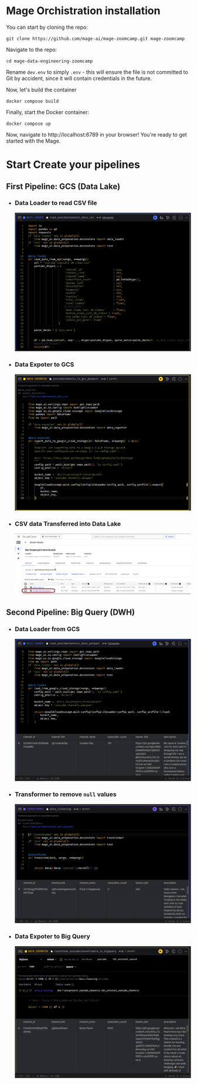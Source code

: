 # Mage Orchistration installation

You can start by cloning the repo:

    git clone https://github.com/mage-ai/mage-zoomcamp.git mage-zoomcamp

Navigate to the repo:

    cd mage-data-engineering-zoomcamp

Rename `dev.env` to simply `.env` - this will ensure the file is not committed to Git by accident, since it will contain credentials in the future.

Now, let's build the container

    docker compose build

Finally, start the Docker container:

    docker compose up

Now, navigate to http://localhost:6789 in your browser! You're ready to get started with the Mage.

# Start Create your pipelines
  ## First Pipeline: GCS (Data Lake)
  - ### Data Loader to read CSV file 
     <img src = "images/pipeline_to_gcs/load_youtubeChannels_data_csv.png">
  - ### Data Expoter to GCS
     <img src = "images/pipeline_to_gcs/youtubechannels_to_gcs_parquet.png">

  - ### CSV data Transferred into Data Lake
     <img src = "images/Data Lake.png">

  ## Second Pipeline: Big Query (DWH)
  
  - ### Data Loader from GCS
    <img src = "images/pipeline_to_dwh/load_youtubechannels_data_parquet.png">
  
  - ### Transformer to remove `null` values
    <img src = "images/pipeline_to_dwh/data_cleansing.png">
  
  - ### Data Expoter to Big Query
    <img src = "images/pipeline_to_dwh/transform_youtubechannelsdata_To_BigQuery.png">
    
